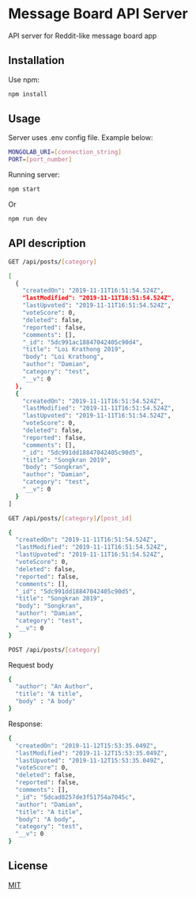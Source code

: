 # Message Board API Server

API server for Reddit-like message board app
## Installation

Use npm:

```bash
npm install
```

## Usage

Server uses .env config file. Example below:

```bash
MONGOLAB_URI=[connection_string]
PORT=[port_number]
```

Running server:

```bash
npm start
```
Or
```bash
npm run dev
```
## API description

```bash
GET /api/posts/[category]
```

```bash
[
  {
    "createdOn": "2019-11-11T16:51:54.524Z",
    "lastModified": "2019-11-11T16:51:54.524Z",
    "lastUpvoted": "2019-11-11T16:51:54.524Z",
    "voteScore": 0,
    "deleted": false,
    "reported": false,
    "comments": [],
    "_id": "5dc991ac18847042405c90d4",
    "title": "Loi Krathong 2019",
    "body": "Loi Krathong",
    "author": "Damian",
    "category": "test",
    "__v": 0
  },
  {
    "createdOn": "2019-11-11T16:51:54.524Z",
    "lastModified": "2019-11-11T16:51:54.524Z",
    "lastUpvoted": "2019-11-11T16:51:54.524Z",
    "voteScore": 0,
    "deleted": false,
    "reported": false,
    "comments": [],
    "_id": "5dc991dd18847042405c90d5",
    "title": "Songkran 2019",
    "body": "Songkran",
    "author": "Damian",
    "category": "test",
    "__v": 0
  }
]
```

```bash
GET /api/posts/[category]/[post_id]
```

```bash
{
  "createdOn": "2019-11-11T16:51:54.524Z",
  "lastModified": "2019-11-11T16:51:54.524Z",
  "lastUpvoted": "2019-11-11T16:51:54.524Z",
  "voteScore": 0,
  "deleted": false,
  "reported": false,
  "comments": [],
  "_id": "5dc991dd18847042405c90d5",
  "title": "Songkran 2019",
  "body": "Songkran",
  "author": "Damian",
  "category": "test",
  "__v": 0
}
```
```bash
POST /api/posts/[category]
```
Request body
```bash
{
  "author": "An Author", 
  "title": "A title",
  "body" : "A body"
}
```
Response:
```bash
{
  "createdOn": "2019-11-12T15:53:35.049Z",
  "lastModified": "2019-11-12T15:53:35.049Z",
  "lastUpvoted": "2019-11-12T15:53:35.049Z",
  "voteScore": 0,
  "deleted": false,
  "reported": false,
  "comments": [],
  "_id": "5dcad8257de3f51754a7045c",
  "author": "Damian",
  "title": "A title",
  "body": "A body",
  "category": "test",
  "__v": 0
}
```


## License
[MIT](https://choosealicense.com/licenses/mit/)